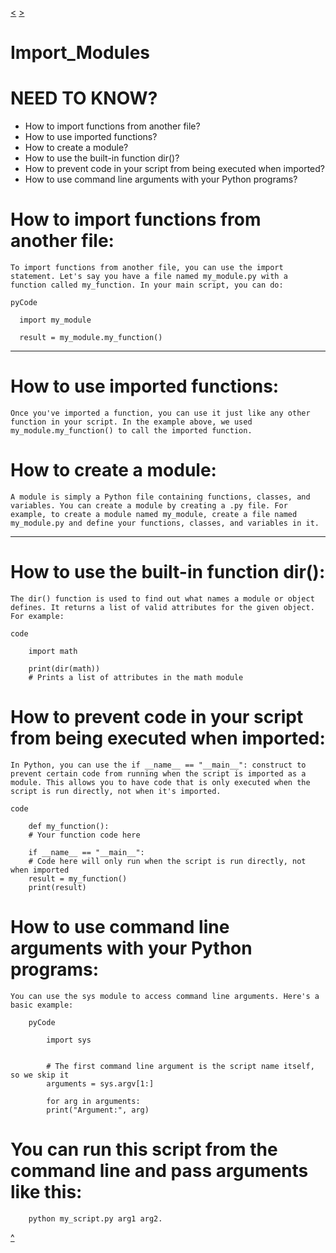 [<](https://github.com/TheeKingZa/alx-higher_level_programming/tree/master/0x01-python-if_else_loops_functions/README.md) [>](https://github.com/TheeKingZa/alx-higher_level_programming/tree/master/0x03-python-data_structures/README.md)
# Import_Modules

# NEED TO KNOW?
* How to import functions from another file?
* How to use imported functions?
* How to create a module?
* How to use the built-in function dir()?
* How to prevent code in your script from being executed when imported?
* How to use command line arguments with your Python programs?

# How to import functions from another file:
    To import functions from another file, you can use the import statement. Let's say you have a file named my_module.py with a function called my_function. In your main script, you can do:

    pyCode

      import my_module

      result = my_module.my_function()

-----------------------------------------------
# How to use imported functions:
    Once you've imported a function, you can use it just like any other function in your script. In the example above, we used my_module.my_function() to call the imported function.

# How to create a module:
    A module is simply a Python file containing functions, classes, and variables. You can create a module by creating a .py file. For example, to create a module named my_module, create a file named my_module.py and define your functions, classes, and variables in it.

----------------------------------------------
# How to use the built-in function dir():
    The dir() function is used to find out what names a module or object defines. It returns a list of valid attributes for the given object. For example:

    code

        import math

        print(dir(math))
        # Prints a list of attributes in the math module

# How to prevent code in your script from being executed when imported:
    In Python, you can use the if __name__ == "__main__": construct to prevent certain code from running when the script is imported as a module. This allows you to have code that is only executed when the script is run directly, not when it's imported.

    code

        def my_function():
        # Your function code here

        if __name__ == "__main__":
        # Code here will only run when the script is run directly, not when imported
        result = my_function()
        print(result)

# How to use command line arguments with your Python programs:
    You can use the sys module to access command line arguments. Here's a basic example:

        pyCode

            import sys


            # The first command line argument is the script name itself, so we skip it
            arguments = sys.argv[1:]

            for arg in arguments:
            print("Argument:", arg)

# You can run this script from the command line and pass arguments like this:
        python my_script.py arg1 arg2.

[^](#import-modules)

